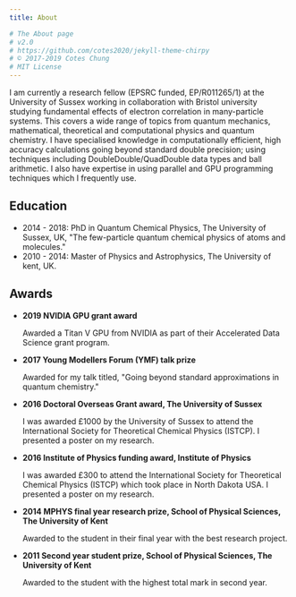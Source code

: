 ```yaml
---
title: About

# The About page
# v2.0
# https://github.com/cotes2020/jekyll-theme-chirpy
# © 2017-2019 Cotes Chung
# MIT License
---
```


I am currently a research fellow (EPSRC funded, EP/R011265/1) at the University of Sussex working in collaboration with Bristol university studying fundamental effects of electron correlation in many-particle systems. This covers a wide range of topics from quantum mechanics, mathematical, theoretical and computational physics and quantum chemistry. I have specialised knowledge in computationally efficient, high accuracy calculations going beyond standard double precision; using techniques including DoubleDouble/QuadDouble data types and ball arithmetic. I also have expertise in using parallel and GPU programming techniques which I frequently use.

## Education

* 2014 - 2018: PhD in Quantum Chemical Physics, The University of Sussex, UK, "The few-particle quantum chemical physics of atoms and molecules."
* 2010 - 2014: Master of Physics and Astrophysics, The University of kent, UK. 

## Awards

* <b>2019 NVIDIA GPU grant award </b>

    Awarded a Titan V GPU from NVIDIA as part of their Accelerated Data Science grant program.

* <b>2017 Young Modellers Forum (YMF) talk prize</b>

    Awarded for my talk titled, "Going beyond standard approximations in quantum chemistry."

* <b>2016 Doctoral Overseas Grant award, The University of Sussex</b>

    I was awarded £1000 by the University of Sussex to attend the International Society for Theoretical Chemical Physics (ISTCP). I presented a poster on my research.

* <b>2016 Institute of Physics funding award, Institute of Physics </b>

    I was awarded £300 to attend the International Society for Theoretical Chemical Physics (ISTCP) which took place in North Dakota USA. I presented a poster on my research.

* <b>2014 MPHYS final year research prize, School of Physical Sciences, The University of Kent </b>

    Awarded to the student in their final year with the best research project.

* <b>2011 Second year student prize, School of Physical Sciences, The University of Kent </b>

    Awarded to the student with the highest total mark in second year.